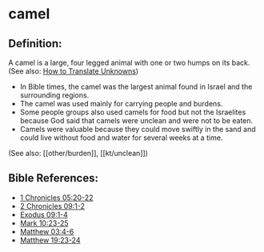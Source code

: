 # camel #

## Definition: ##

A camel is a large, four legged animal with one or two humps on its back.
(See also: [How to Translate Unknowns](en/ta-vol1/translate/man/translate-unknown))

* In Bible times, the camel was the largest animal found in Israel and the surrounding regions.
* The camel was used mainly for carrying people and burdens.
* Some people groups also used camels for food but not the Israelites because God said that camels were unclean and were not to be eaten.
* Camels were valuable because they could move swiftly in the sand and could live without food and water for several weeks at a time.

(See also: [[other/burden]], [[kt/unclean]])

## Bible References: ##

* [1 Chronicles 05:20-22](en/tn/1ch/help/05/20)
* [2 Chronicles 09:1-2](en/tn/2ch/help/09/01)
* [Exodus 09:1-4](en/tn/exo/help/09/01)
* [Mark 10:23-25](en/tn/mrk/help/10/23)
* [Matthew 03:4-6](en/tn/mat/help/03/04)
* [Matthew 19:23-24](en/tn/mat/help/19/23)